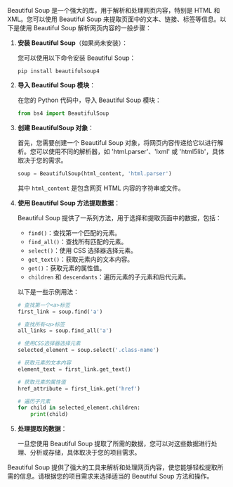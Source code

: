 Beautiful Soup 是一个强大的库，用于解析和处理网页内容，特别是 HTML 和 XML。您可以使用 Beautiful Soup 来提取页面中的文本、链接、标签等信息。以下是使用 Beautiful Soup 解析网页内容的一般步骤：

1. **安装 Beautiful Soup**（如果尚未安装）：

   您可以使用以下命令安装 Beautiful Soup：

   ```
   pip install beautifulsoup4
   ```

2. **导入 Beautiful Soup 模块**：

   在您的 Python 代码中，导入 Beautiful Soup 模块：

   ```python
   from bs4 import BeautifulSoup
   ```

3. **创建 BeautifulSoup 对象**：

   首先，您需要创建一个 Beautiful Soup 对象，将网页内容传递给它以进行解析。您可以使用不同的解析器，如 'html.parser'、'lxml' 或 'html5lib'，具体取决于您的需求。

   ```python
   soup = BeautifulSoup(html_content, 'html.parser')
   ```

   其中 `html_content` 是包含网页 HTML 内容的字符串或文件。

4. **使用 Beautiful Soup 方法提取数据**：

   Beautiful Soup 提供了一系列方法，用于选择和提取页面中的数据，包括：

   - `find()`：查找第一个匹配的元素。
   - `find_all()`：查找所有匹配的元素。
   - `select()`：使用 CSS 选择器选择元素。
   - `get_text()`：获取元素内的文本内容。
   - `get()`：获取元素的属性值。
   - `children` 和 `descendants`：遍历元素的子元素和后代元素。

   以下是一些示例用法：

   ```python
   # 查找第一个<a>标签
   first_link = soup.find('a')

   # 查找所有<a>标签
   all_links = soup.find_all('a')

   # 使用CSS选择器选择元素
   selected_element = soup.select('.class-name')

   # 获取元素的文本内容
   element_text = first_link.get_text()

   # 获取元素的属性值
   href_attribute = first_link.get('href')

   # 遍历子元素
   for child in selected_element.children:
       print(child)
   ```

5. **处理提取的数据**：

   一旦您使用 Beautiful Soup 提取了所需的数据，您可以对这些数据进行处理、分析或存储，具体取决于您的项目需求。

Beautiful Soup 提供了强大的工具来解析和处理网页内容，使您能够轻松提取所需的信息。请根据您的项目需求来选择适当的 Beautiful Soup 方法和操作。